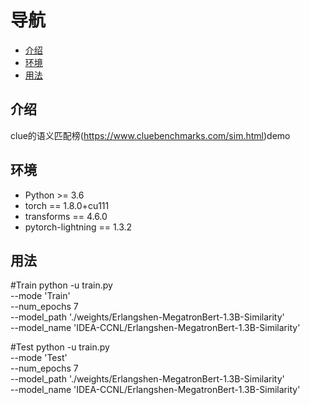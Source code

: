 # 导航
  - [介绍](#介绍)
  - [环境](#环境)
  - [用法](#用法)

## 介绍
clue的语义匹配榜(https://www.cluebenchmarks.com/sim.html)demo

## 环境
* Python >= 3.6
* torch == 1.8.0+cu111
* transforms == 4.6.0
* pytorch-lightning == 1.3.2

## 用法
#Train
python -u train.py \
    --mode 'Train' \
    --num_epochs 7 \
    --model_path './weights/Erlangshen-MegatronBert-1.3B-Similarity' \
    --model_name 'IDEA-CCNL/Erlangshen-MegatronBert-1.3B-Similarity'

#Test
python -u train.py \
    --mode 'Test' \
    --num_epochs 7 \
    --model_path './weights/Erlangshen-MegatronBert-1.3B-Similarity' \
    --model_name 'IDEA-CCNL/Erlangshen-MegatronBert-1.3B-Similarity'

